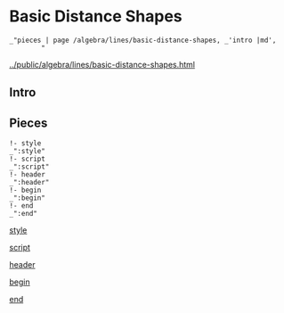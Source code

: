 # Basic Distance Shapes

    _"pieces | page /algebra/lines/basic-distance-shapes, _'intro |md',
            "

[../public/algebra/lines/basic-distance-shapes.html](# "save:")


## Intro

## Pieces

    !- style
    _":style"
    !- script
    _":script"
    !- header
    _":header"
    !- begin
    _":begin"
    !- end
    _":end"

[style]() 

[script]()

[header]()

[begin]()

[end]()

